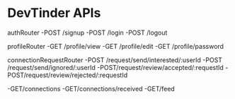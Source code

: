 # DevTinder APIs


authRouter
-POST /signup
-POST /login
-POST /logout

profileRouter
-GET /profile/view
-GET /profile/edit
-GET /profile/password


connectionRequestRouter
-POST /request/send/interested/:userId
-POST /request/send/ignored/:userId
-POST/request/review/accepted/:requestId
-POST/request/review/rejected/:requestId



-GET/connections
-GET/connections/received 
-GET/feed